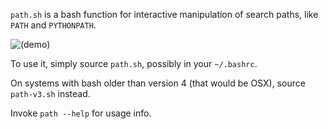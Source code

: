 `path.sh` is a bash function for interactive manipulation of search paths, like `PATH` and `PYTHONPATH`.

<img src="https://alexhsamuel.github.io/path/path.gif" alt="(demo)"/>

To use it, simply source `path.sh`, possibly in your `~/.bashrc`.  

On systems with bash older than version 4 (that would be OSX), source `path-v3.sh` instead.

Invoke `path --help` for usage info.


